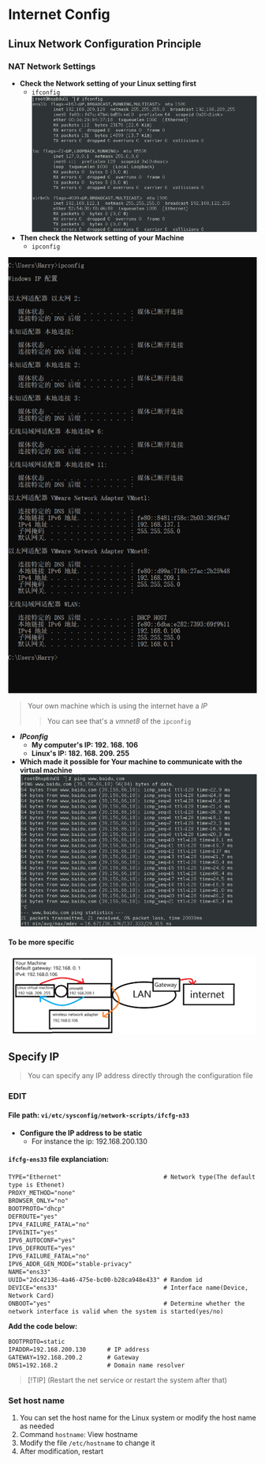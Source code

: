 # Internet Config
## Linux Network Configuration Principle

### NAT Network Settings

- **Check the Network setting of your Linux setting first**
  - `ifconfig`
![](1.png)
- **Then check the Network setting of your Machine**
  - `ipconfig`

![](2.png)

> Your own machine which is using the internet have a _IP_
>> You can see that's a _vmnet8_ of the `ipconfig`

- **_IPconfig_**
  - **My computer's IP: 192. 168. 106**
  - **Linux's IP: 182. 168. 209. 255**
- **Which made it possible for Your machine to communicate with the virtual machine**
![](3.png)

#### To be more specific 
![](4.png)

## Specify IP
> You can specify any IP address directly through the configuration file

### EDIT
#### File path: `vi/etc/sysconfig/network-scripts/ifcfg-n33`

- **Configure the IP address to be static**
  - For instance the ip: 192.168.200.130

#### `ifcfg-ens33` file explanciation:
```Linux               
TYPE="Ethernet"                             # Network type(The default type is Ethenet)
PROXY_METHOD="none"
BROWSER_ONLY="no"
BOOTPROTO="dhcp"
DEFROUTE="yes"
IPV4_FAILURE_FATAL="no"
IPV6INIT="yes"
IPV6_AUTOCONF="yes"
IPV6_DEFROUTE="yes"
IPV6_FAILURE_FATAL="no"
IPV6_ADDR_GEN_MODE="stable-privacy"
NAME="ens33"
UUID="2dc42136-4a46-475e-bc00-b28ca948e433" # Random id
DEVICE="ens33"                              # Interface name(Device, Network Card)
ONBOOT="yes"                                # Determine whether the network interface is valid when the system is started(yes/no)
```

**Add the code below:**
```Linux
BOOTPROTO=static
IPADDR=192.168.200.130      # IP address
GATEWAY=192.168.200.2       # Gateway
DNS1=192.168.2              # Domain name resolver
```

> [!TIP] (Restart the net service or restart the system after that)

### Set host name
1. You can set the host name for the Linux system or modify the host name as needed
2. Command `hostname`: View hostname
3. Modify the file `/etc/hostname` to change it
4. After modification, restart
